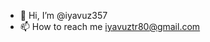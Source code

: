 - 👋 Hi, I’m @iyavuz357
- 📫 How to reach me iyavuztr80@gmail.com

<!---
iyavuz357/iyavuz357 is a ✨ special ✨ repository because its `README.md` (this file) appears on your GitHub profile.
You can click the Preview link to take a look at your changes.
--->
